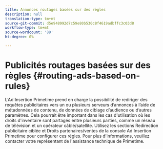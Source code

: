 ```yaml
---
title: Annonces routages basées sur des règles
description: null
translation-type: tm+mt
source-git-commit: d5e948992d7c59e80b530c8f4619adbffc3c03d8
workflow-type: tm+mt
source-wordcount: '89'
ht-degree: 0%

---
```



# Publicités routages basées sur des règles {#routing-ads-based-on-rules}

L’Ad Insertion Primetime prend en charge la possibilité de rediriger des requêtes publicitaires vers un ou plusieurs serveurs d’annonces à l’aide de métadonnées de contenu, de données de ciblage d’audience ou d’autres paramètres. Cela pourrait être important dans les cas d&#39;utilisation où les droits d&#39;inventaire sont partagés entre plusieurs parties, comme un réseau de télévision et un opérateur câblé/satellite. Utilisez les sections Redirection publicitaire ciblée et Droits partenaires/ventes de la console Ad Insertion Primetime pour configurer ces règles. Pour plus d&#39;informations, veuillez contacter votre représentant de l&#39;assistance technique de Primetime.
